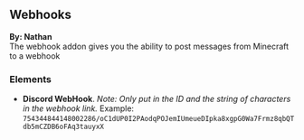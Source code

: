 ## Webhooks
**By: Nathan**<br>
The webhook addon gives you the ability to post messages from Minecraft to a webhook
<br>

### Elements
* **Discord WebHook**. *Note: Only put in the ID and the string of characters in the webhook link.* Example: `754344844148002286/oC1dUP0I2PAodqPOJemIUmeueDIpka8xgpG0Wa7Frmz8qbQTdb5mCZDB6oFAq3tauyxX`
